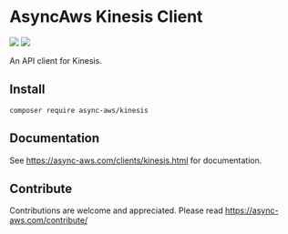 # AsyncAws Kinesis Client

![](https://github.com/async-aws/kinesis/workflows/Tests/badge.svg?branch=master)
![](https://github.com/async-aws/kinesis/workflows/BC%20Check/badge.svg?branch=master)

An API client for Kinesis.

## Install

```cli
composer require async-aws/kinesis
```

## Documentation

See https://async-aws.com/clients/kinesis.html for documentation.

## Contribute

Contributions are welcome and appreciated. Please read https://async-aws.com/contribute/
